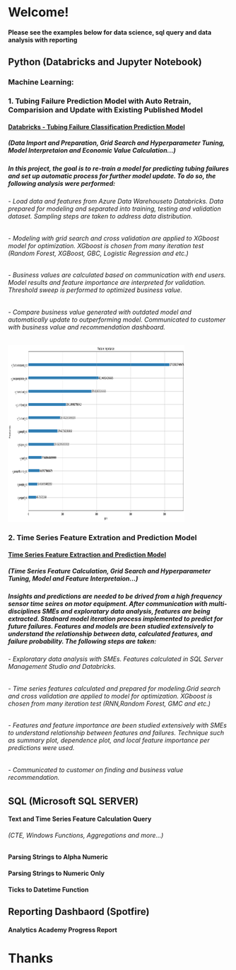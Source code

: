 # Welcome! 
#### Please see the examples below for data science, sql query and data analysis with reporting

##    Python (Databricks and Jupyter Notebook)
### Machine Learning:

### 1. Tubing Failure Prediction Model with Auto Retrain, Comparision and Update with Existing Published Model
####  [Databricks - Tubing Failure Classification Prediction Model](https://github.com/dzheng616/data_is_the_new_oil/blob/61b48bb9b1108491578146c883525540afaacd5d/Python/Databricks-Classification%20Prediction%20(XGboost).ipynb)
#####  (Data Import and Preparation, Grid Search and Hyperparameter Tuning, Model Interpretaion and Economic Value Calculation...)

#####  In this project, the goal is to re-train a model for predicting tubing failures and set up automatic process for further model update. To do so, the following analysis were performed:
###### - Load data and features from Azure Data Warehouseto Databricks. Data prepared for modeling and separated into training, testing and validation dataset. Sampling steps are taken to address data distribution.  
###### - Modeling with grid search and cross validation are applied to XGboost model for optimization. XGboost is chosen from many iteration test (Random Forest, XGBoost, GBC, Logistic Regression and etc.) 
###### - Business values are calculated based on communication with end users. Model results and feature importance are interpreted for validation.  Threshold sweep is performed to optimized business value. 
###### - Compare business value generated with outdated model and automatically update to outperforming model. Communicated to customer with business value and recommendation dashboard. 
 <img src="Python/Image/tubing failure feature importance.png" width="400" height ="400">

### 2. Time Series Feature Extration and Prediction Model 
####  [Time Series Feature Extraction and Prediction Model](https://github.com/dzheng616/data_is_the_new_oil/blob/9c262e659f99db05342f96cfd2543c6ed66c755f/Python/Time%20Series%20Feature%20Extraction%20and%20Prediction%20Model.ipynb)
#####  (Time Series Feature Calculation, Grid Search and Hyperparameter Tuning, Model and Feature Interpretaion...)

#####  Insights and predictions are needed to be drived from a high frequency sensor time seires on motor equipment. After communication with multi-disciplines SMEs and exploratary data analysis, features are being extracted. Stadnard model iteration process implemented to predict for future failures. Features and models are been studied extensively to understand the relationship between data, calculated features, and failure probability. The following steps are taken:
###### - Exploratary data analysis with SMEs. Features calculated in SQL Server Management Studio and Databricks. 
###### -  Time series features calculated and prepared for modeling.Grid search and cross validation are applied to model for optimization. XGboost is chosen from many iteration test (RNN,Random Forest, GMC and etc.) 
###### - Features and feature importance are been studied extensively with SMEs to understand relationship between features and failures. Technique such as summary plot, dependence plot, and local feature importance per predictions were used. 
###### - Communicated to customer on finding and business value recommendation. 

##    SQL (Microsoft SQL SERVER)

####  Text and Time Series Feature Calculation Query
######  (CTE, Windows Functions, Aggregations and more...)
####  Parsing Strings to Alpha Numeric
####  Parsing Strings to Numeric Only
####  Ticks to Datetime Function

##    Reporting Dashbaord (Spotfire)

####  Analytics Academy Progress Report

# Thanks
